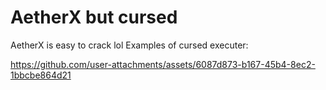 # AetherX but cursed
AetherX is easy to crack lol
Examples of cursed executer:


https://github.com/user-attachments/assets/6087d873-b167-45b4-8ec2-1bbcbe864d21

